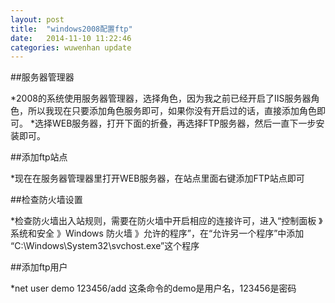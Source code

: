 ```yaml
---
layout: post
title:  "windows2008配置ftp"
date:   2014-11-10 11:22:46
categories: wuwenhan update
---
```


##服务器管理器

*2008的系统使用服务器管理器，选择角色，因为我之前已经开启了IIS服务器角色，所以我现在只要添加角色服务即可，如果你没有开启过的话，直接添加角色即可。
*选择WEB服务器，打开下面的折叠，再选择FTP服务器，然后一直下一步安装即可。

##添加ftp站点

*现在在服务器管理器里打开WEB服务器，在站点里面右键添加FTP站点即可

##检查防火墙设置

*检查防火墙出入站规则，需要在防火墙中开启相应的连接许可，进入“控制面板 》系统和安全 》Windows 防火墙 》允许的程序”，在“允许另一个程序”中添加 “C:\Windows\System32\svchost.exe”这个程序

##添加ftp用户

*net user demo 123456/add 这条命令的demo是用户名，123456是密码
